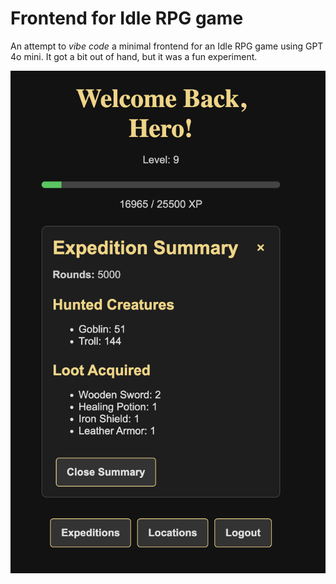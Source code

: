 # Frontend for Idle RPG game

An attempt to _vibe code_ a minimal frontend for an Idle RPG game using GPT 4o mini. It got a bit out of hand, but it was a fun experiment.

![Screen 1](./readme/image.png)
